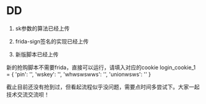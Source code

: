 # DD
1. sk参数的算法已经上传

2. frida-sign签名的实现已经上传

3. 新版脚本已经上传

新的抢购脚本不需要frida，直接可以运行，请填入对应的cookie
login_cookie_1 = {
   'pin': '',
   'wskey': '',
   'whwswswws': '',
   'unionwsws': ''
}

截止目前还没有抢到过，但看起流程似乎没问题，需要点时间多尝试下。大家一起技术交流交流呗！

 




